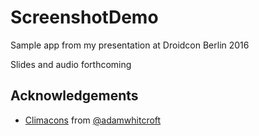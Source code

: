 # ScreenshotDemo

Sample app from my presentation at Droidcon Berlin 2016

Slides and audio forthcoming

## Acknowledgements

* [Climacons](http://adamwhitcroft.com/climacons/) from [@adamwhitcroft](https://twitter.com/adamwhitcroft)
